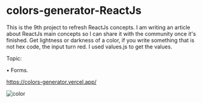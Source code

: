 # colors-generator-ReactJs

This is the 9th project to refresh ReactJs concepts. I am writing an article about ReactJs main concepts so I can share it with the community once it's finished. 
Get lightness or darkness of a color, if you write something that is not hex code, the input turn red. 
I used values.js to get the values.

Topic:

• Forms.

https://colors-generator.vercel.app/


![color](https://user-images.githubusercontent.com/60779542/108498839-e1a96c00-72c6-11eb-9f95-b8193902ee33.png)
